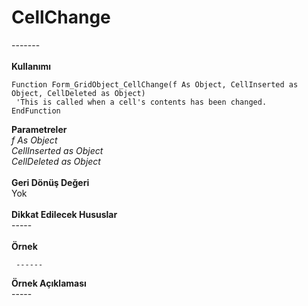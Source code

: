 # CellChange

\-------\
\
**Kullanımı**

```
Function Form_GridObject_CellChange(f As Object, CellInserted as Object, CellDeleted as Object)
 'This is called when a cell's contents has been changed.
EndFunction
```

**Parametreler**\
_f As Object_\
_CellInserted as Object_\
_CellDeleted as Object_\
\
**Geri Dönüş Değeri**\
Yok\
\
**Dikkat Edilecek Hususlar**\
\-----\
\
**Örnek**

```
 ------
```

**Örnek Açıklaması**\
\-----
